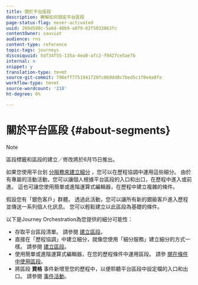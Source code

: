 ```yaml
---
title: 關於平台區段
description: 瞭解如何設定平台區段
page-status-flag: never-activated
uuid: 269d590c-5a6d-40b9-a879-02f5033863fc
contentOwner: sauviat
audience: rns
content-type: reference
topic-tags: journeys
discoiquuid: 5df34f55-135a-4ea8-afc2-f9427ce5ae7b
internal: n
snippet: y
translation-type: tm+mt
source-git-commit: 796eff7751941720fc069dd8c7bed5c1f0e4a8fe
workflow-type: tm+mt
source-wordcount: '218'
ht-degree: 0%

---
```



# 關於平台區段 {#about-segments}

>[!NOTE]
>
>區段標籤和區段的建立／修改將於6月15日推出。

如果您使用平台划 [分服務來建立細分](https://docs.adobe.com/content/help/en/experience-platform/segmentation/home.html) ，您可以在歷程協調中運用這些細分。 由於有專屬的活動活動，您可以讓個人根據平台區段的入口和出口，在歷程中進入或前進。 這也可讓您使用簡單或進階運算式編輯器，在歷程中建立複雜的條件。

假設您有「銀色客戶」群體。 透過此活動，您可以讓所有新的銀級客戶進入歷程並傳送一系列個人化訊息。 您可以輕鬆建立以此區段為基礎的條件。

以下是Journey Orchestration為您提供的細分可能性：

* 存取平台區段清單。 請參閱 [建立區段](../segment/creating-a-segment.md)。
* 直接在「歷程協調」中建立細分，就像您使用「細分服務」建立細分的方式一樣。 請參閱 [建立區段](../segment/creating-a-segment.md)。
* 使用簡單或進階運算式編輯器，在您的歷程條件中運用區段。 請參 [閱在條件中使用區段](../segment/using-a-segment.md)。
* 將區段 **資格** 事件新增至您的歷程中，以便聆聽平台區段中設定檔的入口和出口。 請參閱 [事件活動](../building-journeys/event-activities.md#segment-qualification)。


